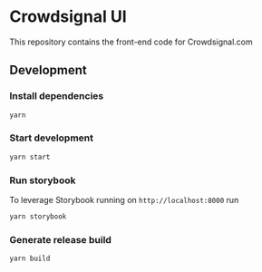 # Crowdsignal UI

This repository contains the front-end code for Crowdsignal.com


## Development

### Install dependencies

```sh
yarn
```

### Start development

```sh
yarn start
```

### Run storybook

To leverage Storybook running on `http://localhost:8000` run

```sh
yarn storybook
```

### Generate release build

```sh
yarn build
```


